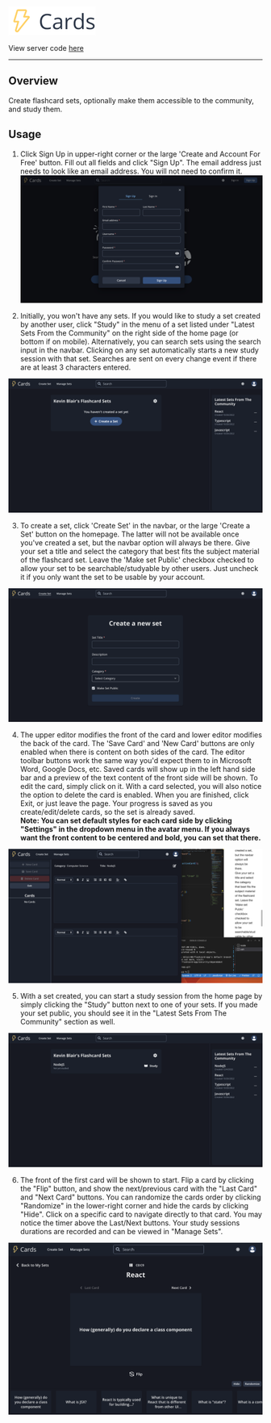 ![logo](./src/assets/images/logo_lg_light.png)

View server code [here](https://github.com/kblair40/flashcard-server)

---

## Overview

Create flashcard sets, optionally make them accessible to the community, and study them.

## Usage

1. Click Sign Up in upper-right corner or the large 'Create and Account For Free' button.  Fill out all fields and click "Sign Up".  The email address just needs to look like an email address.  You will not need to confirm it.
![signup image](./src/assets/readme/signup.png)

2. Initially, you won't have any sets.  If you would like to study a set created by another user, click "Study" in the menu of a set listed under "Latest Sets From the Community" on the right side of the home page (or bottom if on mobile).  Alternatively, you can search sets using the search input in the navbar.  Clicking on any set automatically starts a new study session with that set.  Searches are sent on every change event if there are at least 3 characters entered.

![default homepage](./src/assets/readme/home_empty.png)

3. To create a set, click 'Create Set' in the navbar, or the large 'Create a Set' button on the homepage.  The latter will not be available once you've created a set, but the navbar option will always be there.
Give your set a title and select the category that best fits the subject material of the flashcard set.  Leave the 'Make set Public' checkbox checked to allow your set to be searchable/studyable by other users.  Just uncheck it if you only want the set to be usable by your account.

![create set form](./src/assets/readme/create_set.png)

4. The upper editor modifies the front of the card and lower editor modifies the back of the card.  The 'Save Card' and 'New Card' buttons are only enabled when there is content on both sides of the card.  The editor toolbar buttons work the same way you'd expect them to in Microsoft Word, Google Docs, etc.
Saved cards will show up in the left hand side bar and a preview of the text content of the front side will be shown.  To edit the card, simply click on it.  With a card selected, you will also notice the option to delete the card is enabled.  When you are finished, click Exit, or just leave the page.  Your progress is saved as you create/edit/delete cards, so the set is already saved.  
**Note: You can set default styles for each card side by clicking "Settings" in the dropdown menu in the avatar menu.  If you always want the front content to be centered and bold, you can set that there.**

![create set form](./src/assets/readme/create_set_inprogress.png)

5. With a set created, you can start a study session from the home page by simply clicking the "Study" button next to one of your sets.  If you made your set public, you should see it in the "Latest Sets From The Community" section as well.

![homepage with set](./src/assets/readme/home_withset.png)

6. The front of the first card will be shown to start.  Flip a card by clicking the "Flip" button, and show the next/previous card with the "Last Card" and "Next Card" buttons.  You can randomize the cards order by clicking "Randomize" in the lower-right corner and hide the cards by clicking "Hide".  Click on a specific card to navigate directly to that card.
You may notice the timer above the Last/Next buttons.  Your study sessions durations are recorded and can be viewed in "Manage Sets".

![homepage with set](./src/assets/readme/study_session.png)